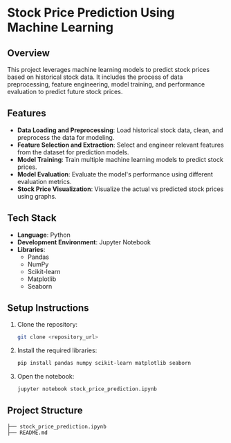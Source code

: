 # Stock Price Prediction Using Machine Learning

## Overview
This project leverages machine learning models to predict stock prices based on historical stock data. It includes the process of data preprocessing, feature engineering, model training, and performance evaluation to predict future stock prices.

## Features
- **Data Loading and Preprocessing**: Load historical stock data, clean, and preprocess the data for modeling.
- **Feature Selection and Extraction**: Select and engineer relevant features from the dataset for prediction models.
- **Model Training**: Train multiple machine learning models to predict stock prices.
- **Model Evaluation**: Evaluate the model's performance using different evaluation metrics.
- **Stock Price Visualization**: Visualize the actual vs predicted stock prices using graphs.

## Tech Stack
- **Language**: Python
- **Development Environment**: Jupyter Notebook
- **Libraries**:
  - Pandas
  - NumPy
  - Scikit-learn
  - Matplotlib
  - Seaborn

## Setup Instructions
1. Clone the repository:
    ```bash
    git clone <repository_url>
    ```

2. Install the required libraries:
    ```bash
    pip install pandas numpy scikit-learn matplotlib seaborn
    ```

3. Open the notebook:
    ```bash
    jupyter notebook stock_price_prediction.ipynb
    ```

## Project Structure
```plaintext
├── stock_price_prediction.ipynb        
├── README.md                          
